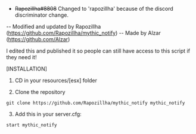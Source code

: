  - ~~Rapozillha#8808~~ Changed to 'rapozillha' because of the discord discriminator change.
 
-- Modified and updated by Rapozillha (https://github.com/Rapozillha/mythic_notify)
-- Made by Alzar (https://github.com/Alzar)

I edited this and published it so people can still have access to this script if they need it!

  [INSTALLATION]

1) CD in your resources/[esx] folder

2) Clone the repository
```
git clone https://github.com/Rapozillha/mythic_notify mythic_notify
```
3) Add this in your server.cfg:
```
start mythic_notify
```

